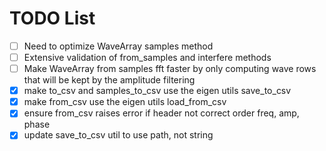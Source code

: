 # TODO List
- [ ] Need to optimize WaveArray samples method
- [ ] Extensive validation of from_samples and interfere methods
- [ ] Make WaveArray from samples fft faster by only computing wave rows that will be kept by the amplitude filtering
- [x] make to_csv and samples_to_csv use the eigen utils save_to_csv
- [x] make from_csv use the eigen utils load_from_csv
- [x] ensure from_csv raises error if header not correct order freq, amp, phase
- [x] update save_to_csv util to use path, not string
